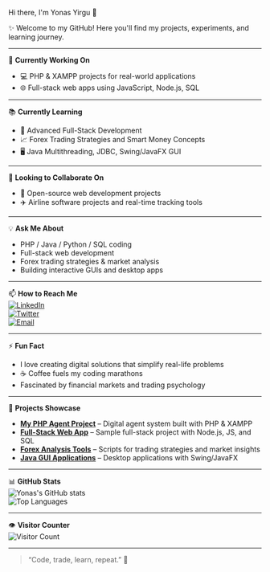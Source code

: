 Hi there, I'm Yonas Yirgu 👋  

✨ Welcome to my GitHub! Here you'll find my projects, experiments, and learning journey.

---

🌟 **Currently Working On**  
- 💻 PHP & XAMPP projects for real-world applications  
- 🌐 Full-stack web apps using JavaScript, Node.js, SQL  

---

📚 **Currently Learning**  
- 🚀 Advanced Full-Stack Development  
- 📈 Forex Trading Strategies and Smart Money Concepts  
- 🖥️ Java Multithreading, JDBC, Swing/JavaFX GUI  

---

🤝 **Looking to Collaborate On**  
- 🌟 Open-source web development projects  
- ✈️ Airline software projects and real-time tracking tools  

---

💡 **Ask Me About**  
- PHP / Java / Python / SQL coding  
- Full-stack web development  
- Forex trading strategies & market analysis  
- Building interactive GUIs and desktop apps  

---

📫 **How to Reach Me**  
[![LinkedIn](https://img.shields.io/badge/LinkedIn-0077B5?style=for-the-badge&logo=linkedin&logoColor=white)](https://www.linkedin.com/in/yonasyirgu)  
[![Twitter](https://img.shields.io/badge/Twitter-1DA1F2?style=for-the-badge&logo=twitter&logoColor=white)](https://twitter.com/yonasyirgu)  
[![Email](https://img.shields.io/badge/Email-D14836?style=for-the-badge&logo=gmail&logoColor=white)](mailto:yonasyirgu718@gmail.com)  

---

⚡ **Fun Fact**  
- I love creating digital solutions that simplify real-life problems  
- ☕ Coffee fuels my coding marathons  
- Fascinated by financial markets and trading psychology  

---

🚀 **Projects Showcase**  

- [**My PHP Agent Project**](https://github.com/yonaslove/agent) – Digital agent system built with PHP & XAMPP  
- [**Full-Stack Web App**](https://github.com/yonaslove/fullstack-demo) – Sample full-stack project with Node.js, JS, and SQL  
- [**Forex Analysis Tools**](https://github.com/yonaslove/forex-tools) – Scripts for trading strategies and market insights  
- [**Java GUI Applications**](https://github.com/yonaslove/java-gui) – Desktop applications with Swing/JavaFX  

---

📊 **GitHub Stats**  
![Yonas's GitHub stats](https://github-readme-stats.vercel.app/api?username=yonaslove&show_icons=true&theme=dark)  
![Top Languages](https://github-readme-stats.vercel.app/api/top-langs/?username=yonaslove&layout=compact&theme=dark)  

---

👁️ **Visitor Counter**  
![Visitor Count](https://profile-counter.glitch.me/yonaslove/count.svg)  

---

> “Code, trade, learn, repeat.” 🚀
